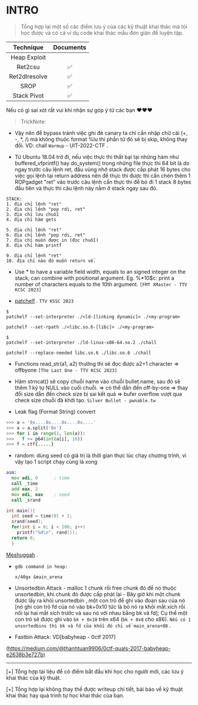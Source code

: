 # INTRO
>Tổng hợp lại một số các điểm lưu ý của các kỹ thuật khai thác mà tôi học được và có cả ví dụ code khai thác mẫu đơn giản để luyện tập.

| Technique  | Documents |
|:----------:|:---------:|
|Heap Exploit|        |
|Ret2csu| ✅   |
|Ret2dlresolve|  ✅   |
|SROP| ✅   |
|Stack Pivot| ✅   |

Nếu có gì sai xót rất vui khi nhận sự góp ý từ các bạn ❤❤❤ 

>TrickNote:

* Vậy nên để bypass tránh việc ghi đè canary ta chỉ cần nhập chữ cái (+, -, *, /) mà không thuộc format %lu thì phần tử đó sẽ bị skip, không thay đổi. VD: chall `Warmup` - UIT-2022-CTF . 

* Từ Ubuntu 18.04 trở đi, nếu việc thực thi thất bại tại những hàm như buffered_vfprintf() hay do_system() trong những file thực thi 64 bit là do ngay trước câu lệnh ret, đầu vùng nhớ stack được cấp phát 16 bytes cho việc gọi lệnh tại return address nên để thực thi được thì cần chèn thêm 1 ROPgadget "ret" vào trước câu lệnh cần thực thi để bỏ đi 1 stack 8 bytes đầu tiên và thực thi câu lệnh này nằm ở stack ngay sau đó.

```
STACK:
1. địa chỉ lệnh "ret"
2. địa chỉ lệnh "pop rdi, ret"
3. địa chỉ lưu chuỗi 
4. địa chỉ hàm gets

5. địa chỉ lệnh "ret"
6. địa chỉ lệnh "pop rdi, ret"
7. địa chỉ muốn được in (đọc chuỗi)
8. địa chỉ hàm printf 

9. địa chỉ lệnh "ret"
10. địa chỉ nào đó muốn return về.
```

* Use * to have a variable field width, equals to an signed integer on the stack, can combine with positional argument. Eg. %*10$c: print a number of characters equals to the 10th argument. `[FMT XMaster - TTV KCSC 2023]`

* [patchelf](https://github.com/NixOS/patchelf) . `TTV KSSC 2023`

```
$ 
patchelf --set-interpreter ./<ld-[linking dynamic]> ./<my-program>

patchelf --set-rpath ./<libc.so.6-[libc]> ./<my-program>

$ 
patchelf --set-interpreter ./ld-linux-x86-64.so.2 ./chall

patchelf --replace-needed libc.so.6 ./libc.so.6 ./chall
```

* Functions read_str(a1, a2) thường thì sẽ đọc được a2+1 character => offbyone `[The Last One - TTV KCSC 2023]`

* Hàm strncat() sẽ copy chuỗi name vào chuỗi bullet.name, sau đó sẽ thêm 1 ký tự NULL vào cuối chuỗi. => có thể dẫn đến off-by-one => thay đổi size dẫn đến check size bị sai kết quả => bufer overflow vượt qua check size chuỗi đã khởi tạo. `Silver Bullet - pwnable.tw`

* Leak flag (Format String) convert

```python
>>> a = '0x....0x....0x....0x....'
>>> a = a.split('0x')
>>> for i in range(1, len(a)):
>>>   f += p64(int(a[i], 16))
>>> f = ctf{.....}
```

* random: dùng seed có giá trị là thời gian thực lúc chạy chương trình, vì vậy tạo 1 script chạy cùng là xong

```asm
asm:
  mov edi, 0      ; time
  call _time
  add eax, 2
  mov edi, eax    ; seed
  call _srand
```

```C
int main(){
  int seed = time(0) + 2;
  srand(seed);
  for(int i = 0; i < 100; i++)
    printf("%d\n", rand());
  return 0;
  }
```

[Meshuggah](https://qbao.home.blog/2020/04/30/start-to-pwnb01lers-ctf/) .

* `gdb command in heap:` 
      
      x/40gx &main_arena 

* Unsortedbin Attack - malloc 1 chunk rồi free chunk đó để nó thuộc unsortedbin, khi chunk đó được cấp phát lại - Bây giờ khi một chunk được lấy ra khỏi unsortedbin , một con trỏ để ghi vào đoạn sau của nó [nó ghi con trỏ fd của nó vào bk+0x10 tức là bỏ nó ra khỏi mắt xích rồi nối lại hai mắt xích trước và sau nó với nhau bằng bk và fd]; Cụ thể một con trỏ sẽ được ghi vào `bk + 0x10` trên x64 (`bk + 0x8` cho x86). `Nếu có 1 unsortedbins thì bk và fd của khối đó chỉ về main_arena+88` .

* Fastbin Attack: VD[babyheap - 0ctf 2017] 

(https://medium.com/@thanhtuan9906/0ctf-quals-2017-babyheap-e2638b3e727b)

----------------------------------------------------

[+] Tổng hợp tài liệu để có điểm bắt đầu khi học cho người mới, các lưu ý khai thác của kỹ thuật.

[+] Tổng hợp lại không thay thế được writeup chi tiết, bài báo về kỹ thuật khai thác hay quá trình tự học khai thác của bạn.
